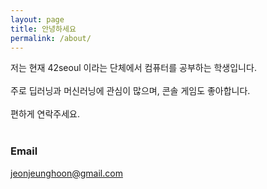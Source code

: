 ```yaml
---
layout: page
title: 안녕하세요
permalink: /about/
---
```


저는 현재 42seoul 이라는 단체에서 컴퓨터를 공부하는 학생입니다.  
<br>
주로 딥러닝과 머신러닝에 관심이 많으며, 콘솔 게임도 좋아합니다.  
<br>
편하게 연락주세요.  
<br>

### Email
[jeonjeunghoon@gmail.com](mailto:jeonjeunghoon@gmail.com)